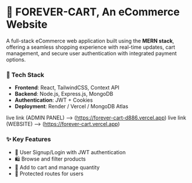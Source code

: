 # 🛒 FOREVER-CART, An eCommerce Website

A full-stack eCommerce web application built using the **MERN stack**, offering a seamless shopping experience with real-time updates, cart management, and secure user authentication with 
integrated payment options.

### 🔧 Tech Stack
- **Frontend**: React, TailwindCSS, Context API 
- **Backend**: Node.js, Express.js, MongoDB
- **Authentication**: JWT + Cookies
- **Deployment**: Render / Vercel / MongoDB Atlas

live link (ADMIN PANEL) --> (https://forever-cart-d886.vercel.app)
live link (WEBSITE) --> (https://forever-cart.vercel.app)

### ✨ Key Features
- 👤 User Signup/Login with JWT authentication
- 🛍️ Browse and filter products
- 🛒 Add to cart and manage quantity
- 🔐 Protected routes for users

